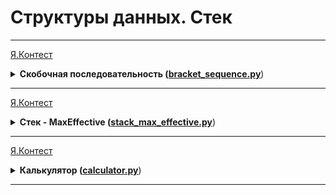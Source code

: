 # Структуры данных. Стек

---

[Я.Контест](https://contest.yandex.ru/contest/23758/problems/H/)

<details>
<summary>
<b>Скобочная последовательность (<a href="bracket_sequence.py">bracket_sequence.py</a></b>)
</summary>

#### Условие

Вот какую задачу Тимофей предложил на собеседовании одному из кандидатов.
Если вы с ней ещё не сталкивались,
то наверняка столкнётесь –— она довольно популярная.
Дана скобочная последовательность. Нужно определить, правильная ли она.
Будем придерживаться такого определения:
1) пустая строка —– правильная скобочная последовательность;
2) правильная скобочная последовательность,
взятая в скобки одного типа, — правильная скобочная последовательность;
3) правильная скобочная последовательность с приписанной слева
или справа правильной скобочной последовательностью – тоже правильная.
На вход подаётся последовательность из скобок трёх видов: [], (), {}.
Напишите функцию is_correct_bracket_seq, которая принимает на вход скобочную последовательность
и возвращает True, если последовательность правильная, а иначе False.

#### Формат ввода

На вход подаётся одна строка, содержащая скобочную последовательность.
Скобки записаны подряд, без пробелов.

#### Формат вывода

Выведите «True» или «False».

#### Пример

<table>
  <tbody>
  <tr>
    <td><b>Ввод</b></td>
    <td><b>Вывод</b></td>
  </tr>
  <tr>
    <td valign="top">{[()]}</td>
    <td valign="top">True
</td>
  </tr>
  </tbody>
</table>
<table>
  <tbody>
  <tr>
    <td><b>Ввод</b></td>
    <td><b>Вывод</b></td>
  </tr>
  <tr>
    <td valign="top">()</td>
    <td valign="top">True</td>
  </tr>
  </tbody>
</table>
</details>

---

[Я.Контест](https://contest.yandex.ru/contest/23758/problems/G/)

<details>
<summary>
<b>Стек - MaxEffective (<a href="stack_max_effective.py">stack_max_effective.py</a></b>)
</summary>

#### Условие

Реализуйте класс StackMaxEffective,
поддерживающий операцию определения максимума среди элементов в стеке.
Сложность операции должна быть O(1).
Для пустого стека операция должна возвращать None. При этом push(x) и pop()
также должны выполняться за константное время. 

#### Формат ввода

В первой строке записано одно число — количество команд,
оно не превосходит 100000. Далее идут команды по одной в строке.
Команды могут быть следующих видов:
1) push(x) — добавить число x в стек;
2) pop() — удалить число с вершины стека;
3) get_max() — напечатать максимальное число в стеке;
Если стек пуст, при вызове команды get_max нужно напечатать «None»,
для команды pop — «error». 

#### Формат вывода

Для каждой команды get_max() напечатайте результат её выполнения.
Если стек пустой, для команды get_max() напечатайте «None».
Если происходит удаление из пустого стека — напечатайте «error». 

#### Пример

<table>
  <tbody>
  <tr>
    <td><b>Ввод</b></td>
    <td><b>Вывод</b></td>
  </tr>
  <tr>
    <td valign="top">10<br>pop<br>pop<br>push 4<br>
        push -5<br>push 7<br>pop<br>pop<br>get_max<br>pop<br>get_max</td>
    <td valign="top">error<br>error<br>4<br>None</td>
  </tr>
  </tbody>
</table>
<table>
  <tbody>
  <tr>
    <td><b>Ввод</b></td>
    <td><b>Вывод</b></td>
  </tr>
  <tr>
    <td valign="top">10<br>get_max<br>push -6<br>
        pop<br>pop<br>get_max<br>push 2<br>get_max<br>pop<br>push -2<br>push -6</td>
    <td valign="top">None<br>error<br>None<br>2</td>
  </tr>
  </tbody>
</table>
</details>

---

[Я.Контест](https://contest.yandex.ru/contest/23759/problems/B/)

<details>
<summary>
<b>Калькулятор (<a href="calculator.py">calculator.py</a></b>)
</summary>

#### Условие

Задание связано с обратной польской нотацией.
Она используется для парсинга арифметических выражений.
Еще её иногда называют постфиксной нотацией.
В постфиксной нотации операнды расположены перед знаками операций.

Пример 1:  
3 4 +  
означает 3 + 4 и равно 7  

Пример 2:  
12 5 /  

Так как деление целочисленное, то в результате получим 2.

Пример 3:
10 2 4 * -  
означает 10 - 2 * 4 и равно 2

Разберём последний пример подробнее:
Знак * стоит сразу после чисел 2 и 4, значит к ним нужно применить операцию,
которую этот знак обозначает, то есть перемножить эти два числа. В результате получим 8.
После этого выражение приобретёт вид:

10 8 -

Операцию «минус» нужно применить к двум идущим перед ней числам,
то есть 10 и 8. В итоге получаем 2.
Рассмотрим алгоритм более подробно. Для его реализации будем использовать стек.
Для вычисления значения выражения, записанного в обратной польской нотации,
нужно считывать выражение слева направо и придерживаться следующих шагов:

1) Обработка входного символа:
Если на вход подан операнд, он помещается на вершину стека. 
Если на вход подан знак операции, то эта операция выполняется над требуемым количеством значений,
взятых из стека в порядке добавления. Результат выполненной операции помещается на вершину стека.

2) Если входной набор символов обработан не полностью, перейти к шагу 1.
3) После полной обработки входного набора символов результат вычисления выражения находится
в вершине стека. Если в стеке осталось несколько чисел, то надо вывести только верхний элемент.

Замечание про отрицательные числа и деление:
в этой задаче под делением понимается математическое целочисленное деление. Это значит,
что округление всегда происходит вниз. А именно: если a / b = c, то b ⋅ c — это наибольшее число,
которое не превосходит a и одновременно делится без остатка на b.

Например, -1 / 3 = -1. Будьте осторожны: в C++, Java и Go, например, деление чисел работает иначе.
В текущей задаче гарантируется, что деления на отрицательное число нет.


#### Формат ввода

В единственной строке дано выражение, записанное в обратной польской нотации.
Числа и арифметические операции записаны через пробел.
На вход могут подаваться операции: +, -, *, / и числа, по модулю не превосходящие 10000.
Гарантируется, что значение промежуточных выражений в тестовых данных по модулю не больше 50000.

#### Формат вывода

Выведите единственное число — значение выражения.

#### Пример

<table>
  <tbody>
  <tr>
    <td><b>Ввод</b></td>
    <td><b>Вывод</b></td>
  </tr>
  <tr>
    <td valign="top">2 1 + 3 *</td>
    <td valign="top">9</td>
  </tr>
  </tbody>
</table>
<table>
  <tbody>
  <tr>
    <td><b>Ввод</b></td>
    <td><b>Вывод</b></td>
  </tr>
  <tr>
    <td valign="top">7 2 + 4 * 2 +</td>
    <td valign="top">38</td>
  </tr>
  </tbody>
</table>
</details>

---
